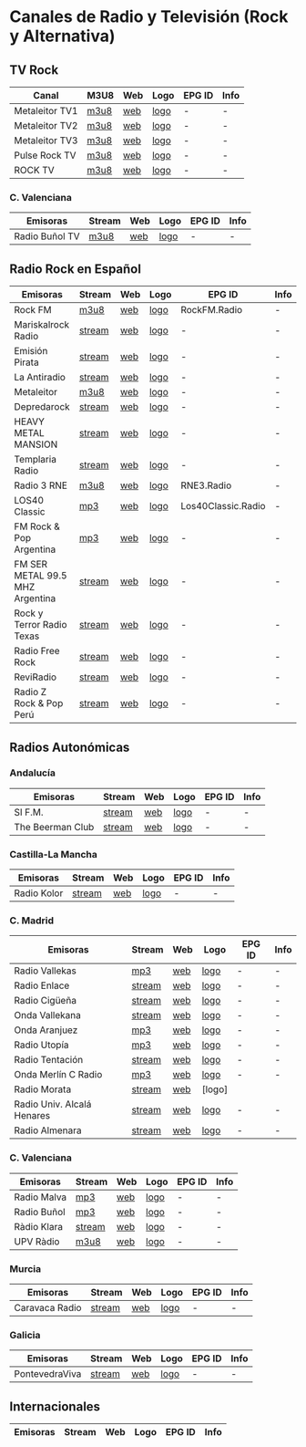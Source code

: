 # Canales de Radio y Televisión (Rock y Alternativa)

## TV Rock

| Canal | M3U8 | Web | Logo | EPG ID | Info |
| - | - | - | - | - | - |
| Metaleitor TV1 | [m3u8](https://cdnhd.iblups.com/hls/QOX9FHVUCX.m3u8) | [web](https://metaleitor.blogspot.com/) | [logo](https://blogger.googleusercontent.com/img/a/AVvXsEjhfvnzol4JUm1AZm97cFxXUKeFe6dG75FaBliWNMdnmGMwa72GFs78Xuabgp3c9dlnjm5zdovb3GMTJY--ruiJkOjSTeyDuikn4w_1aoY6w7ORCw9Ko5odaSqUqTRe3wtnZ936-wUvHhrbZflgxcHODyvNd4i3og3wFtNMNiUshSpYe0iNFSqq3zczzl4=s1468) | - | - |
| Metaleitor TV2 | [m3u8](https://cdnhd.iblups.com/hls/5mGg1uPXjN.m3u8) | [web](https://metaleitor.blogspot.com/) | [logo](https://blogger.googleusercontent.com/img/b/R29vZ2xl/AVvXsEi6R4icNJteyinEWbesaRCzu8B33cuKBOp0p-zmMDhv3PDJ2wx13sF8s2UoX9NpBVqX2y93J7ywIdEdsarqHGjIg3nWBgCi2Yy5he0dNliXuPiirL4698cvgHRMe7rZRXEKUnuGOgS7ab8/s220/logo+metaleitor.jpg) | - | - |
| Metaleitor TV3 | [m3u8](https://cdnhd.iblups.com/hls/69Zww7n1rK.m3u8) | [web](https://metaleitor.blogspot.com/) | [logo](https://scontent-bcn1-1.xx.fbcdn.net/v/t39.30808-6/480554520_620913840695912_492601421810149986_n.jpg?stp=dst-jpg_s960x960_tt6&_nc_cat=102&ccb=1-7&_nc_sid=cc71e4&_nc_ohc=uZ2hqFY4aoUQ7kNvwGL0cSr&_nc_oc=AdkvhdR8VZ0Z41MC568PAPiYpNvqO9sTO2SQV3Wgzy8DF6cnpVxJDgsXO9mqtDJx5PUQSw4k0B__xFM3ZheDomES&_nc_zt=23&_nc_ht=scontent-bcn1-1.xx&_nc_gid=Ec0Y7GQQrygTaDfVqUhUBw&oh=00_AfHxbS86nm6le4OrY4g2FS6e38z1fKsJUBgaZByBB1RGZg&oe=680C06C7) | - | - |
| Pulse Rock TV | [m3u8](https://dotfvxkfj90ca.cloudfront.net/programming/pulserocknew/playlist.m3u8?token=b7bb9c08-d593-48a2-bfd7-33018b14b3e5&streamSessionId=ba355f08-3131-4759-8486-06cb1a3b6a9a&code=TELEATLANTIC&expires=1740700800000&playUrl=true&ctrl=1ea95bb1f349796e630acdfb68d98c14daa1f7a6efae55f7f8de0c78c46486fec8dff525fb500aed030f0e29790d82e84550600a9bab5831739e5162e63bf604) | [web](https://www.pulserocktv.com/) | [logo](https://www.pulserocktv.com/logos/600X140.jpg) | - | - |
| ROCK TV | [m3u8](https://tv.broadcasting.ro/rocktv/85c83a80-4f71-4f2d-a8d6-43f676896bcb.m3u8)| [web](https://www.cxtvenvivo.com/tv-en-vivo/rock-tv) | [logo](https://www.cxtv.com.br/img/Tvs/Logo/webp-m/67cebad8d46fc668e21b0ae8387ae2cd.webp) | - | - |


### C. Valenciana
| Emisoras | Stream | Web | Logo | EPG ID | Info |
| - | - | - | - | - | - |
| Radio Buñol TV | [m3u8](https://castor.streamthatvideo.co:8081/radiobunyol/tracks-v1a1/mono.m3u8) | [web](https://radiotv.xn--buol-hqa.es/) | [logo](https://enacast.com/media/cache/59/fe/59fec076ce3c43913ad79ec9f9f3e7ac.png) | - | - |

## Radio Rock en Español
| Emisoras | Stream | Web | Logo | EPG ID | Info |
| - | - | - | - | - | - |
| Rock FM | [m3u8](https://rockfm-cope.flumotion.com/playlist.m3u8) | [web](https://www.rockfm.fm) | [logo](https://graph.facebook.com/RockFM/picture?width=200&height=200) | RockFM.Radio | - |
| Mariskalrock Radio | [stream](https://media.profesionalhosting.com:8047/stream) | [web](https://mariskalrock.com/) | [logo](https://cdn-ijfed.nitrocdn.com/DtYdoFkTGLHFYfuSCOprrunYCajuUVPb/assets/images/optimized/rev-6e32f4c/mariskalrock.com/wp-content/themes/mariskalrock/img/backradio.jpg) | - | - |
| Emisión Pirata | [stream](https://shaincast.caster.fm:15669/listen.mp3?authnd383264ba7a2e4aaf3763dc99fa897cd)| [web](https://elpirata.com/) | [logo](https://elpirata.com/wp-content/themes/yootheme/cache/31/Banner-315ad728.png) | - | - |
| La Antiradio | [stream](https://stream.zeno.fm/jkjslxjr7sntv) | [web](https://laantiradio.com/) | [logo](https://laantiradio.com/wp-content/uploads/2025/01/la-antiradio-rock.-512jpg.jpg) | - | - |
| Metaleitor | [m3u8](https://cdnhd.iblups.com/hls/69Zww7n1rK.m3u8) | [web](https://metaleitor.blogspot.com/) | [logo](https://i1.sndcdn.com/avatars-000120720635-ngtgtf-t240x240.jpg) | - | - |
| Depredarock | [stream](https://aacplus.rstreaminghd.com/8036/stream) | [web](https://sites.google.com/view/depredarock/inicio) | [logo](https://lh6.googleusercontent.com/ie_qxoMXROspWazDj7vVbYNO6X5eFb3J78ICHlimVD5B0g3M7L7_vWsPVDP2GvDMnISUzRwnvvNE8grSm0p2KEs=w16383) | - | - |
| HEAVY METAL MANSION | [stream](https://server10.reliastream.com/proxy/metalprj?mp=/stream) | [web](https://www.metalpr.com/radio.php) | [logo](https://www.metalpr.com/images/logonormal.png) | - | - |
| Templaria Radio | [stream](https://emisiones.com.uy:8152/enlace) | [web](https://templariaradio.com/) | [logo](https://templariaradio.com/wp-content/uploads/2025/03/cropped-cropped-logotipo-2025-recortado-copia-1.png) | - | - |
| Radio 3 RNE | [m3u8](https://rtvelivestream.akamaized.net/rtvesec/rne/rne_r3_main.m3u8) | [web](https://www.rtve.es/play/radio/radio-3/) | [logo](https://graph.facebook.com/radio3/picture?width=200&height=200) | RNE3.Radio | - |
| LOS40 Classic | [mp3](https://playerservices.streamtheworld.com/api/livestream-redirect/LOS40_CLASSIC.mp3) | [web](https://play.los40.com/emisora/los40_classic/) | [logo](https://graph.facebook.com/Los40Classic.Oficial/picture?width=200&height=200) | Los40Classic.Radio | - |
| FM Rock & Pop Argentina | [mp3](https://playerservices.streamtheworld.com/api/livestream-redirect/ROCKANDPOP.mp3) | [web](https://fmrockandpop.com) | [logo](https://graph.facebook.com/FmRockandPop/picture?width=200&height=200) | - | - |
| FM SER METAL 99.5 MHZ Argentina | [stream](https://uk14freenew.listen2myradio.com/live.mp3?typeportmount=s1_23863_stream_266735368) | [web](https://fmsermetal.radiostream123.com/) | [logo](https://fmsermetal.radiostream123.com/users.img/3170676/1659721858/icon_thumb_80_1659721858.jpg) | - | - |
| Rock y Terror Radio Texas | [stream](https://stream.zeno.fm/wp1aw2pbtsyvv?an-uid=5999464252603886559) | [web](https://zeno.fm/radio/rock-y-terror/) | [logo](https://pbs.twimg.com/profile_images/1616586960155418624/6OJ_HUNq_400x400.jpg) | - | - |
| Radio Free Rock | [stream](https://radioserver11.profesionalhosting.com:19250/live) | [web](https://radiofreerock.com/) | [logo](https://radiofreerock.com/wp-content/uploads/2020/01/logo_free_rock_radio_negro.png) | - | - |
| ReviRadio | [stream](https://uk5freenew.listen2myradio.com/live.mp3?typeportmount=s1_17961_stream_516656782) | [web](https://reviradio.radio12345.com/) | [logo](https://scontent-bcn1-1.xx.fbcdn.net/v/t39.30808-1/298712200_487818786678051_1206113844650504899_n.jpg?stp=dst-jpg_s200x200_tt6&_nc_cat=108&ccb=1-7&_nc_sid=2d3e12&_nc_ohc=UCyJKwclRsQQ7kNvwEQLxC8&_nc_oc=AdmH1kOc375WsijkueJV4PEPFEWECgdx-5prrcVoJ7sSy38EgUpQpPSuIaC1yqp6o09AbbkXqghopdgNaSBbWatl&_nc_zt=24&_nc_ht=scontent-bcn1-1.xx&_nc_gid=wtk7_zlHfuKRgiObyPgGvA&oh=00_AfH8f_07Dk_KFm7XIIeVl5Ta6HLiWap_wFRc_GYSh_aDUg&oe=680C5DE7) | - | - |
| Radio Z Rock & Pop Perú | [stream](https://radioz.egostreaming.pe/radio/3e4f6a1b2c3d4e567890abcd/) | [web](https://radioz.pe) | [logo](https://graph.facebook.com/ZRocknPop/picture?width=200&height=200) | - | - |

## Radios Autonómicas

### Andalucía

| Emisoras | Stream | Web | Logo | EPG ID | Info |
| - | - | - | - | - | - |
| SI F.M. | [stream](https://broadcast.radioponiente.org:8030/;stream.nsv) | [web](https://sifmradio.es/) | [logo](https://sifmradio.es/wp-content/uploads/2021/01/logoemisora-370x370.jpg) | - | - |
| The Beerman Club | [stream](https://stream-166.zeno.fm/0tycopnkzcqvv) | [web](https://thebeermanclub.com/radio-online) | [logo](https://assets.zyrosite.com/cdn-cgi/image/format=auto,w=861,h=558,fit=crop/YbN9nXoOXQtzMy6E/beerman-club-radio-logo3-AGB4v8rxbMFzkqa5.png) | - | - |

### Castilla-La Mancha

| Emisoras | Stream | Web | Logo | EPG ID | Info |
| - | - | - | - | - | - |
| Radio Kolor | [stream](https://stream20.usastreams.com/8122/stream) | [web](https://www.radiokolor.es/) | [logo](https://www.radiokolor.es/img/logo.png) | - | - |

### C. Madrid
| Emisoras | Stream | Web | Logo | EPG ID | Info |
| - | - | - | - | - | - |
| Radio Vallekas | [mp3](https://radio.radiobot.org/listen/rvk/rvk.mp3) | [web](https://www.radiovallekas.org) | [logo](https://graph.facebook.com/radiovallekas/picture?width=200&height=200) | - | - |
| Radio Enlace | [stream](https://cervera.eldialdigital.com:25121/stream) | [web](https://www.radioenlace.org) | [logo](https://graph.facebook.com/radioenlacemadrid/picture?width=200&height=200) | - | - |
| Radio Cigüeña | [stream](https://cervera.eldialdigital.com:25171/stream) | [web](https://www.radiociguena.org) | [logo](https://graph.facebook.com/297157036138/picture?width=200&height=200) | - | - |
| Onda Vallekana | [stream](https://sonic.sistemahost.es/8152/;) | [web](https://www.ondavallekana.es) | [logo](https://pbs.twimg.com/profile_images/1447528417654710279/IlV_01hC_200x200.jpg) | - | - |
| Onda Aranjuez | [mp3](https://server8.emitironline.com:18544/;.mp3) | [web](https://www.aranjuez.es/onda/) | [logo](https://www.aranjuez.es/wp-content/uploads/2016/12/escucha-onda-aranjuez-300x264.png) | - | - |
| Radio Utopía | [mp3](http://streaming.radioutopia.org.es:8000/radio-utopia.mp3) | [web](https://www.radioutopia.org.es) | [logo](https://graph.facebook.com/179099278878655/picture?width=200&height=200) | - | - |
| Radio Tentación | [stream](https://streaming6.locucionar.com:2020/stream/radiotentacion) | [web](https://www.radiotentacion.com) | [logo](https://graph.facebook.com/radiotentacionofficial/picture?width=200&height=200) | - | - |
| Onda Merlín C Radio | [mp3](https://radio.radiobot.org/listen/omc/directo.mp3) | [web](https://www.omcradio.org/escuchanos/) | [logo](https://graph.facebook.com/OmcRadio/picture?width=200&height=200) | - | - |
| Radio Morata | [stream](https://cervera.eldialdigital.com:25141/stream) | [web](https://www.radiomorata.com) | [logo]
| Radio Univ. Alcalá Henares | [stream](https://streaming2.elitecomunicacion.es:8066/stream) | [web](https://www.ruah.es/emision-online/) | [logo](https://graph.facebook.com/ruahradio/picture?width=200&height=200) | - | - |
| Radio Almenara | [stream](https://cervera.eldialdigital.com:25211/stream) | [web](https://radioalmenara.net) | [logo](https://graph.facebook.com/RadioAlmenara/picture?width=200&height=200) | - | - |
### C. Valenciana

| Emisoras | Stream | Web | Logo | EPG ID | Info |
| - | - | - | - | - | - |
| Radio Malva | [mp3](http://radiomalva.ddns.net:8000/rmbc.mp3) | [web](https://radiomalva.org/) | [logo](https://radiomalva.org/wp-content/uploads/2022/03/radiomalva-logo-w.jpg) | - | - |
| Radio Buñol | [mp3](https://relay.stream.enacast-cloud.com:40294/radiobunyolHD.mp3) | [web](https://radiotv.xn--buol-hqa.es/) | [logo](https://enacast.com/media/cache/59/fe/59fec076ce3c43913ad79ec9f9f3e7ac.png) | - | - |
| Ràdio Klara | [stream](https://cervera.eldialdigital.com:21111/stream) | [web](https://www.radioklara.org) | [logo](https://graph.facebook.com/radioklara/picture?width=200&height=200) | - | - |
| UPV Ràdio | [m3u8](https://streaming.upv.es/radioupv/onlineradio/playlist.m3u8) | [web](https://www.upv.es/rtv/radio/directo) | [logo](https://graph.facebook.com/UPVTV/picture?width=200&height=200) | - | - |

### Murcia

| Emisoras | Stream | Web | Logo | EPG ID | Info |
| - | - | - | - | - | - |
| Caravaca Radio | [stream](http://84.232.12.14:8000/caravacaradio) | [web](https://www.caravacaradio.com) | [logo](https://graph.facebook.com/CARAVACARADIO/picture?width=200&height=200) | - | - |

### Galicia

| Emisoras | Stream | Web | Logo | EPG ID | Info |
| - | - | - | - | - | - |
| PontevedraViva | [stream](https://server8.emitironline.com:2199/tunein/pontevedra.asx) | [web](https://www.pontevedraviva.com/) | [logo](https://www.pontevedraviva.com/uploads/static/pontevedraviva/logos/logo-squared-200x200.png) | - | - |

## Internacionales

| Emisoras | Stream | Web | Logo | EPG ID | Info |
| - | - | - | - | - | - |


